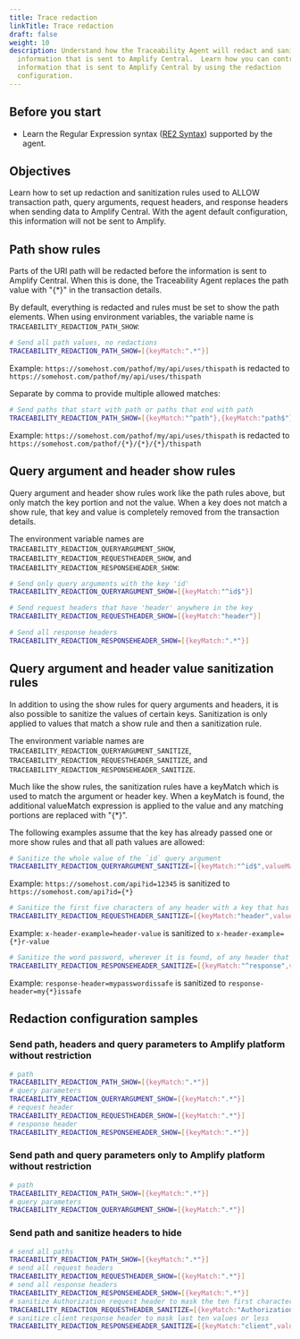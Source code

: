 ```yaml
---
title: Trace redaction
linkTitle: Trace redaction
draft: false
weight: 10
description: Understand how the Traceability Agent will redact and sanitize
  information that is sent to Amplify Central.  Learn how you can control the
  information that is sent to Amplify Central by using the redaction
  configuration. 
---
```

## Before you start

* Learn the Regular Expression syntax ([RE2 Syntax](https://github.com/google/re2/wiki/Syntax)) supported by the agent.

## Objectives

Learn how to set up redaction and sanitization rules used to ALLOW transaction path, query arguments, request headers, and response headers when sending data to Amplify Central. With the agent default configuration, this information will not be sent to Amplify.

## Path show rules

Parts of the URI path will be redacted before the information is sent to Amplify Central. When this is done, the Traceability Agent replaces the path value with "{*}" in the transaction details.

By default, everything is redacted and rules must be set to show the path elements. When using environment variables, the variable name is `TRACEABILITY_REDACTION_PATH_SHOW`:

```bash
# Send all path values, no redactions
TRACEABILITY_REDACTION_PATH_SHOW=[{keyMatch:".*"}]
```

Example: `https://somehost.com/pathof/my/api/uses/thispath` is redacted to `https://somehost.com/pathof/my/api/uses/thispath`

Separate by comma to provide multiple allowed matches:

```bash
# Send paths that start with path or paths that end with path
TRACEABILITY_REDACTION_PATH_SHOW=[{keyMatch:"^path"},{keyMatch:"path$"}]
```

Example: `https://somehost.com/pathof/my/api/uses/thispath` is redacted to `https://somehost.com/pathof/{*}/{*}/{*}/thispath`

## Query argument and header show rules

Query argument and header show rules work like the path rules above, but only match the key portion and not the value. When a key does not match a show rule, that key and value is completely removed from the transaction details.

The environment variable names are `TRACEABILITY_REDACTION_QUERYARGUMENT_SHOW`, `TRACEABILITY_REDACTION_REQUESTHEADER_SHOW`, and `TRACEABILITY_REDACTION_RESPONSEHEADER_SHOW`:

```bash
# Send only query arguments with the key 'id'
TRACEABILITY_REDACTION_QUERYARGUMENT_SHOW=[{keyMatch:"^id$"}]

# Send request headers that have 'header' anywhere in the key
TRACEABILITY_REDACTION_REQUESTHEADER_SHOW=[{keyMatch:"header"}]

# Send all response headers
TRACEABILITY_REDACTION_RESPONSEHEADER_SHOW=[{keyMatch:".*"}]
```

## Query argument and header value sanitization rules

In addition to using the show rules for query arguments and headers, it is also possible to sanitize the values of certain keys.  Sanitization is only applied to values that match a show rule and then a sanitization rule.

The environment variable names are `TRACEABILITY_REDACTION_QUERYARGUMENT_SANITIZE`, `TRACEABILITY_REDACTION_REQUESTHEADER_SANITIZE`, and `TRACEABILITY_REDACTION_RESPONSEHEADER_SANITIZE`.

Much like the show rules, the sanitization rules have a keyMatch which is used to match the argument or header key.  When a keyMatch is found, the additional valueMatch expression is applied to the value and any matching portions are replaced with "{*}".

The following examples assume that the key has already passed one or more show rules and that all path values are allowed:

```bash
# Sanitize the whole value of the `id` query argument
TRACEABILITY_REDACTION_QUERYARGUMENT_SANITIZE=[{keyMatch:"^id$",valueMatch:".*"}]
```

Example: `https://somehost.com/api?id=12345` is sanitized to `https://somehost.com/api?id={*}`

```bash
# Sanitize the first five characters of any header with a key that has 'header' in it
TRACEABILITY_REDACTION_REQUESTHEADER_SANITIZE=[{keyMatch:"header",valueMatch:"^.{0,5}"}]
```

Example: `x-header-example=header-value` is sanitized to `x-header-example={*}r-value`

```bash
# Sanitize the word password, wherever it is found, of any header that starts with 'response'
TRACEABILITY_REDACTION_RESPONSEHEADER_SANITIZE=[{keyMatch:"^response",valueMatch:"password"}]
```

Example: `response-header=mypasswordissafe` is sanitized to `response-header=my{*}issafe`

## Redaction configuration samples

### Send path, headers and query parameters to Amplify platform without restriction

```bash
# path
TRACEABILITY_REDACTION_PATH_SHOW=[{keyMatch:".*"}]
# query parameters
TRACEABILITY_REDACTION_QUERYARGUMENT_SHOW=[{keyMatch:".*"}]
# request header
TRACEABILITY_REDACTION_REQUESTHEADER_SHOW=[{keyMatch:".*"}]
# response header
TRACEABILITY_REDACTION_RESPONSEHEADER_SHOW=[{keyMatch:".*"}]
```

### Send path and query parameters only to Amplify platform without restriction

```bash
# path
TRACEABILITY_REDACTION_PATH_SHOW=[{keyMatch:".*"}]
# query parameters
TRACEABILITY_REDACTION_QUERYARGUMENT_SHOW=[{keyMatch:".*"}]
```

### Send path and sanitize headers to hide

```bash
# send all paths
TRACEABILITY_REDACTION_PATH_SHOW=[{keyMatch:".*"}]
# send all request headers
TRACEABILITY_REDACTION_REQUESTHEADER_SHOW=[{keyMatch:".*"}]
# send all response headers
TRACEABILITY_REDACTION_RESPONSEHEADER_SHOW=[{keyMatch:".*"}]
# sanitize Authorization request header to mask the ten first characters or less
TRACEABILITY_REDACTION_REQUESTHEADER_SANITIZE=[{keyMatch:"Authorization",valueMatch:"^.{0,10}"}]
# sanitize client response header to mask last ten values or less
TRACEABILITY_REDACTION_RESPONSEHEADER_SANITIZE=[{keyMatch:"client",valueMatch:".{0,10}$"}]
```
